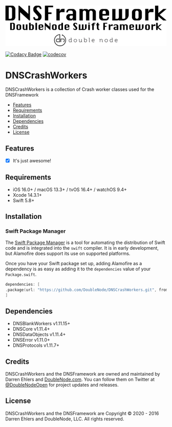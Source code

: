 ![DoubleNode Swift Framework](https://github.com/DoubleNode/DNSCrashWorkers/raw/master/DNSFrameworkLogo.png)

[![Codacy Badge](https://api.codacy.com/project/badge/Grade/6f473642e4404426b55fda500602e662)](https://www.codacy.com?utm_source=github.com&amp;utm_medium=referral&amp;utm_content=DoubleNode/DNSCrashWorkers&amp;utm_campaign=Badge_Grade)
[![codecov](https://codecov.io/gh/DoubleNode/DNSCrashWorkers/branch/master/graph/badge.svg?token=NcFMBk0g9t)](https://codecov.io/gh/DoubleNode/DNSCrashWorkers)

# DNSCrashWorkers

DNSCrashWorkers is a collection of Crash worker classes used for the DNSFramework

-   [Features](#features)
-   [Requirements](#requirements)
-   [Installation](#installation)
-   [Dependencies](#dependencies)
-   [Credits](#credits)
-   [License](#license)

## Features

-   [x] It's just awesome!

## Requirements

-   iOS 16.0+ / macOS 13.3+ / tvOS 16.4+ / watchOS 9.4+
-   Xcode 14.3.1+
-   Swift 5.8+

## Installation

### Swift Package Manager

The [Swift Package Manager](https://swift.org/package-manager/) is a tool for automating the distribution of Swift code and is integrated into the `swift` compiler. It is in early development, but Alamofire does support its use on supported platforms.

Once you have your Swift package set up, adding Alamofire as a dependency is as easy as adding it to the `dependencies` value of your `Package.swift`.

```swift
dependencies: [
.package(url: "https://github.com/DoubleNode/DNSCrashWorkers.git", from: "1.11.15")
]
```

## Dependencies

-   DNSBlankWorkers v1.11.15+
-   DNSCore v1.11.4+
-   DNSDataObjects v1.11.4+
-   DNSError v1.11.0+
-   DNSProtocols v1.11.7+

## Credits

DNSCrashWorkers and the DNSFramework are owned and maintained by Darren Ehlers and [DoubleNode.com](http://doublenode.com). You can follow them on Twitter at [@DoubleNodeOpen](https://twitter.com/DoubleNodeOpen) for project updates and releases.

## License

DNSCrashWorkers and the DNSFramework are Copyright © 2020 - 2016 Darren Ehlers and DoubleNode, LLC. All rights reserved.
